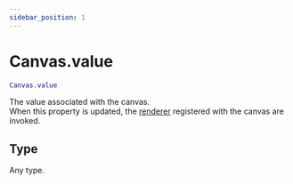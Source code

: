 ```yaml
---
sidebar_position: 1
---
```


# Canvas.value
```lua
Canvas.value
```
The value associated with the canvas.<br/>
When this property is updated, the [renderer](/libs/mapper/RENDER) registered with the canvas are invoked.

## Type
Any type.